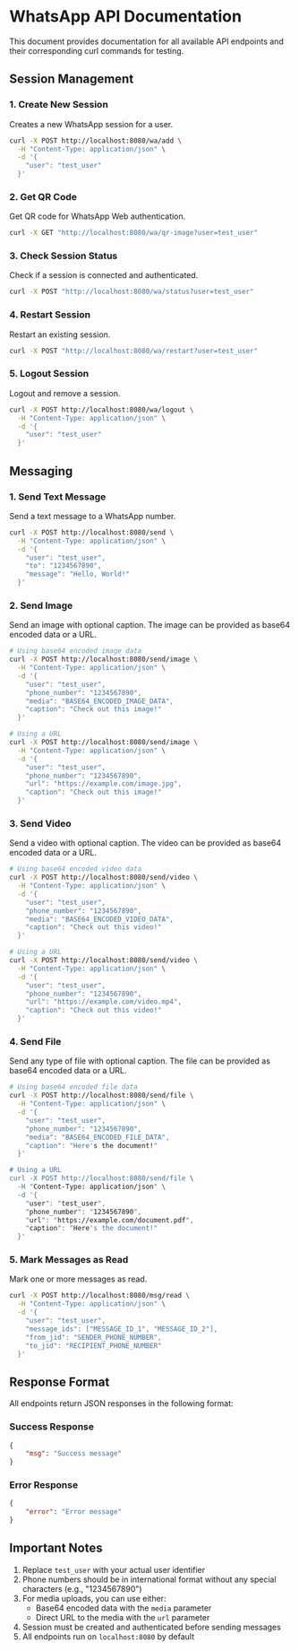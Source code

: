 # WhatsApp API Documentation

This document provides documentation for all available API endpoints and their corresponding curl commands for testing.

## Session Management

### 1. Create New Session
Creates a new WhatsApp session for a user.

```bash
curl -X POST http://localhost:8080/wa/add \
  -H "Content-Type: application/json" \
  -d '{
    "user": "test_user"
  }'
```

### 2. Get QR Code
Get QR code for WhatsApp Web authentication.

```bash
curl -X GET "http://localhost:8080/wa/qr-image?user=test_user"
```

### 3. Check Session Status
Check if a session is connected and authenticated.

```bash
curl -X POST "http://localhost:8080/wa/status?user=test_user"
```

### 4. Restart Session
Restart an existing session.

```bash
curl -X POST "http://localhost:8080/wa/restart?user=test_user"
```

### 5. Logout Session
Logout and remove a session.

```bash
curl -X POST http://localhost:8080/wa/logout \
  -H "Content-Type: application/json" \
  -d '{
    "user": "test_user"
  }'
```

## Messaging

### 1. Send Text Message
Send a text message to a WhatsApp number.

```bash
curl -X POST http://localhost:8080/send \
  -H "Content-Type: application/json" \
  -d '{
    "user": "test_user",
    "to": "1234567890",
    "message": "Hello, World!"
  }'
```

### 2. Send Image
Send an image with optional caption. The image can be provided as base64 encoded data or a URL.

```bash
# Using base64 encoded image data
curl -X POST http://localhost:8080/send/image \
  -H "Content-Type: application/json" \
  -d '{
    "user": "test_user",
    "phone_number": "1234567890",
    "media": "BASE64_ENCODED_IMAGE_DATA",
    "caption": "Check out this image!"
  }'

# Using a URL
curl -X POST http://localhost:8080/send/image \
  -H "Content-Type: application/json" \
  -d '{
    "user": "test_user",
    "phone_number": "1234567890",
    "url": "https://example.com/image.jpg",
    "caption": "Check out this image!"
  }'
```

### 3. Send Video
Send a video with optional caption. The video can be provided as base64 encoded data or a URL.

```bash
# Using base64 encoded video data
curl -X POST http://localhost:8080/send/video \
  -H "Content-Type: application/json" \
  -d '{
    "user": "test_user",
    "phone_number": "1234567890",
    "media": "BASE64_ENCODED_VIDEO_DATA",
    "caption": "Check out this video!"
  }'

# Using a URL
curl -X POST http://localhost:8080/send/video \
  -H "Content-Type: application/json" \
  -d '{
    "user": "test_user",
    "phone_number": "1234567890",
    "url": "https://example.com/video.mp4",
    "caption": "Check out this video!"
  }'
```

### 4. Send File
Send any type of file with optional caption. The file can be provided as base64 encoded data or a URL.

```bash
# Using base64 encoded file data
curl -X POST http://localhost:8080/send/file \
  -H "Content-Type: application/json" \
  -d '{
    "user": "test_user",
    "phone_number": "1234567890",
    "media": "BASE64_ENCODED_FILE_DATA",
    "caption": "Here's the document!"
  }'

# Using a URL
curl -X POST http://localhost:8080/send/file \
  -H "Content-Type: application/json" \
  -d '{
    "user": "test_user",
    "phone_number": "1234567890",
    "url": "https://example.com/document.pdf",
    "caption": "Here's the document!"
  }'
```

### 5. Mark Messages as Read
Mark one or more messages as read.

```bash
curl -X POST http://localhost:8080/msg/read \
  -H "Content-Type: application/json" \
  -d '{
    "user": "test_user",
    "message_ids": ["MESSAGE_ID_1", "MESSAGE_ID_2"],
    "from_jid": "SENDER_PHONE_NUMBER",
    "to_jid": "RECIPIENT_PHONE_NUMBER"
  }'
```

## Response Format

All endpoints return JSON responses in the following format:

### Success Response
```json
{
    "msg": "Success message"
}
```

### Error Response
```json
{
    "error": "Error message"
}
```

## Important Notes

1. Replace `test_user` with your actual user identifier
2. Phone numbers should be in international format without any special characters (e.g., "1234567890")
3. For media uploads, you can use either:
   - Base64 encoded data with the `media` parameter
   - Direct URL to the media with the `url` parameter
4. Session must be created and authenticated before sending messages
5. All endpoints run on `localhost:8080` by default